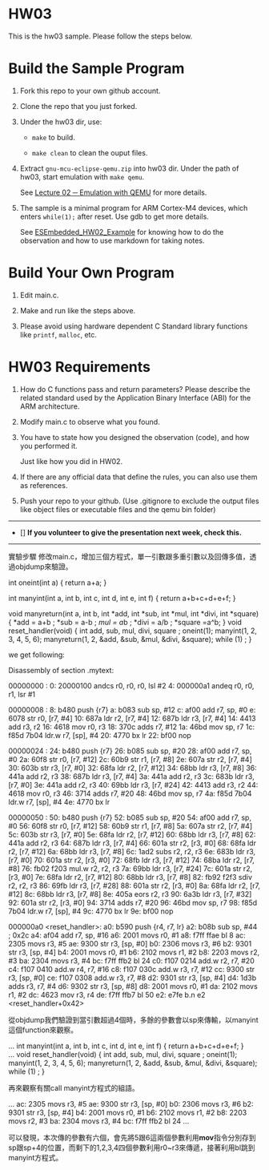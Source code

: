 HW03
===
This is the hw03 sample. Please follow the steps below.

# Build the Sample Program

1. Fork this repo to your own github account.

2. Clone the repo that you just forked.

3. Under the hw03 dir, use:

	* `make` to build.

	* `make clean` to clean the ouput files.

4. Extract `gnu-mcu-eclipse-qemu.zip` into hw03 dir. Under the path of hw03, start emulation with `make qemu`.

	See [Lecture 02 ─ Emulation with QEMU] for more details.

5. The sample is a minimal program for ARM Cortex-M4 devices, which enters `while(1);` after reset. Use gdb to get more details.

	See [ESEmbedded_HW02_Example] for knowing how to do the observation and how to use markdown for taking notes.

# Build Your Own Program

1. Edit main.c.

2. Make and run like the steps above.

3. Please avoid using hardware dependent C Standard library functions like `printf`, `malloc`, etc.

# HW03 Requirements

1. How do C functions pass and return parameters? Please describe the related standard used by the Application Binary Interface (ABI) for the ARM architecture.

2. Modify main.c to observe what you found.

3. You have to state how you designed the observation (code), and how you performed it.

	Just like how you did in HW02.

3. If there are any official data that define the rules, you can also use them as references.

4. Push your repo to your github. (Use .gitignore to exclude the output files like object files or executable files and the qemu bin folder)

[Lecture 02 ─ Emulation with QEMU]: http://www.nc.es.ncku.edu.tw/course/embedded/02/#Emulation-with-QEMU
[ESEmbedded_HW02_Example]: https://github.com/vwxyzjimmy/ESEmbedded_HW02_Example

--------------------

- [] **If you volunteer to give the presentation next week, check this.**

--------------------

實驗步驟
修改main.c，增加三個方程式，單一引數跟多重引數以及回傳多值，透過objdump來驗證。

int oneint(int a)
{
    return a+a;
}

int manyint(int a, int b, int c, int d, int e, int f)
{
    return a+b+c+d+e+f;
}

void manyreturn(int a, int b, int *add, int *sub, int *mul, int *divi, int *square) 
{
    *add = a+b ;
    *sub = a-b ;
    *mul = a*b ;
    *divi = a/b ;
    *square =a^b;
}
void reset_handler(void)
{
    int add, sub, mul, divi, square ;
    oneint(1);
    manyint(1, 2, 3, 4, 5, 6);
    manyreturn(1, 2, &add, &sub, &mul, &divi, &square);
    while (1)
		;
}

we get following:


Disassembly of section .mytext:

00000000 <oneint-0x8>:
   0:	20000100 	andcs	r0, r0, r0, lsl #2
   4:	000000a1 	andeq	r0, r0, r1, lsr #1

00000008 <oneint>:
   8:	b480      	push	{r7}
   a:	b083      	sub	sp, #12
   c:	af00      	add	r7, sp, #0
   e:	6078      	str	r0, [r7, #4]
  10:	687a      	ldr	r2, [r7, #4]
  12:	687b      	ldr	r3, [r7, #4]
  14:	4413      	add	r3, r2
  16:	4618      	mov	r0, r3
  18:	370c      	adds	r7, #12
  1a:	46bd      	mov	sp, r7
  1c:	f85d 7b04 	ldr.w	r7, [sp], #4
  20:	4770      	bx	lr
  22:	bf00      	nop

00000024 <manyint>:
  24:	b480      	push	{r7}
  26:	b085      	sub	sp, #20
  28:	af00      	add	r7, sp, #0
  2a:	60f8      	str	r0, [r7, #12]
  2c:	60b9      	str	r1, [r7, #8]
  2e:	607a      	str	r2, [r7, #4]
  30:	603b      	str	r3, [r7, #0]
  32:	68fa      	ldr	r2, [r7, #12]
  34:	68bb      	ldr	r3, [r7, #8]
  36:	441a      	add	r2, r3
  38:	687b      	ldr	r3, [r7, #4]
  3a:	441a      	add	r2, r3
  3c:	683b      	ldr	r3, [r7, #0]
  3e:	441a      	add	r2, r3
  40:	69bb      	ldr	r3, [r7, #24]
  42:	4413      	add	r3, r2
  44:	4618      	mov	r0, r3
  46:	3714      	adds	r7, #20
  48:	46bd      	mov	sp, r7
  4a:	f85d 7b04 	ldr.w	r7, [sp], #4
  4e:	4770      	bx	lr

00000050 <manyreturn>:
  50:	b480      	push	{r7}
  52:	b085      	sub	sp, #20
  54:	af00      	add	r7, sp, #0
  56:	60f8      	str	r0, [r7, #12]
  58:	60b9      	str	r1, [r7, #8]
  5a:	607a      	str	r2, [r7, #4]
  5c:	603b      	str	r3, [r7, #0]
  5e:	68fa      	ldr	r2, [r7, #12]
  60:	68bb      	ldr	r3, [r7, #8]
  62:	441a      	add	r2, r3
  64:	687b      	ldr	r3, [r7, #4]
  66:	601a      	str	r2, [r3, #0]
  68:	68fa      	ldr	r2, [r7, #12]
  6a:	68bb      	ldr	r3, [r7, #8]
  6c:	1ad2      	subs	r2, r2, r3
  6e:	683b      	ldr	r3, [r7, #0]
  70:	601a      	str	r2, [r3, #0]
  72:	68fb      	ldr	r3, [r7, #12]
  74:	68ba      	ldr	r2, [r7, #8]
  76:	fb02 f203 	mul.w	r2, r2, r3
  7a:	69bb      	ldr	r3, [r7, #24]
  7c:	601a      	str	r2, [r3, #0]
  7e:	68fa      	ldr	r2, [r7, #12]
  80:	68bb      	ldr	r3, [r7, #8]
  82:	fb92 f2f3 	sdiv	r2, r2, r3
  86:	69fb      	ldr	r3, [r7, #28]
  88:	601a      	str	r2, [r3, #0]
  8a:	68fa      	ldr	r2, [r7, #12]
  8c:	68bb      	ldr	r3, [r7, #8]
  8e:	405a      	eors	r2, r3
  90:	6a3b      	ldr	r3, [r7, #32]
  92:	601a      	str	r2, [r3, #0]
  94:	3714      	adds	r7, #20
  96:	46bd      	mov	sp, r7
  98:	f85d 7b04 	ldr.w	r7, [sp], #4
  9c:	4770      	bx	lr
  9e:	bf00      	nop

000000a0 <reset_handler>:
  a0:	b590      	push	{r4, r7, lr}
  a2:	b08b      	sub	sp, #44	; 0x2c
  a4:	af04      	add	r7, sp, #16
  a6:	2001      	movs	r0, #1
  a8:	f7ff ffae 	bl	8 <oneint>
  ac:	2305      	movs	r3, #5
  ae:	9300      	str	r3, [sp, #0]
  b0:	2306      	movs	r3, #6
  b2:	9301      	str	r3, [sp, #4]
  b4:	2001      	movs	r0, #1
  b6:	2102      	movs	r1, #2
  b8:	2203      	movs	r2, #3
  ba:	2304      	movs	r3, #4
  bc:	f7ff ffb2 	bl	24 <manyint>
  c0:	f107 0214 	add.w	r2, r7, #20
  c4:	f107 0410 	add.w	r4, r7, #16
  c8:	f107 030c 	add.w	r3, r7, #12
  cc:	9300      	str	r3, [sp, #0]
  ce:	f107 0308 	add.w	r3, r7, #8
  d2:	9301      	str	r3, [sp, #4]
  d4:	1d3b      	adds	r3, r7, #4
  d6:	9302      	str	r3, [sp, #8]
  d8:	2001      	movs	r0, #1
  da:	2102      	movs	r1, #2
  dc:	4623      	mov	r3, r4
  de:	f7ff ffb7 	bl	50 <manyreturn>
  e2:	e7fe      	b.n	e2 <reset_handler+0x42>


從objdump我們驗證到當引數超過4個時，多餘的參數會以sp來傳輸，以manyint這個function來觀察。

   ...
   int manyint(int a, int b, int c, int d, int e, int f)
{
    return a+b+c+d+e+f;
}  
   ...
   void reset_handler(void)
{
    int add, sub, mul, divi, square ;
    oneint(1);
    manyint(1, 2, 3, 4, 5, 6);
    manyreturn(1, 2, &add, &sub, &mul, &divi, &square);
    while (1)
		;
}

再來觀察有關call manyint方程式的組語。

  ...
  ac:	2305      	movs	r3, #5
  ae:	9300      	str	r3, [sp, #0]
  b0:	2306      	movs	r3, #6
  b2:	9301      	str	r3, [sp, #4]
  b4:	2001      	movs	r0, #1
  b6:	2102      	movs	r1, #2
  b8:	2203      	movs	r2, #3
  ba:	2304      	movs	r3, #4
  bc:	f7ff ffb2 	bl	24 <manyint>
  ...

可以發現，本次傳的參數有六個，會先將5跟6這兩個參數利用**mov**指令分別存到sp跟sp+4的位置，而剩下的1,2,3,4四個參數利用r0~r3來傳遞，接著利用bl跳到manyint方程式。
